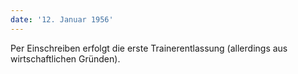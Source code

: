```yaml
---
date: '12. Januar 1956'
---
```


Per Einschreiben erfolgt die erste Trainerentlassung (allerdings aus wirtschaftlichen Gründen).
